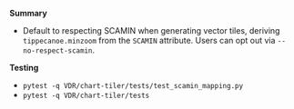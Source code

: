 **Summary**

- Default to respecting SCAMIN when generating vector tiles, deriving `tippecanoe.minzoom` from the `SCAMIN` attribute. Users can opt out via `--no-respect-scamin`.

**Testing**

- `pytest -q VDR/chart-tiler/tests/test_scamin_mapping.py`
- `pytest -q VDR/chart-tiler/tests`
